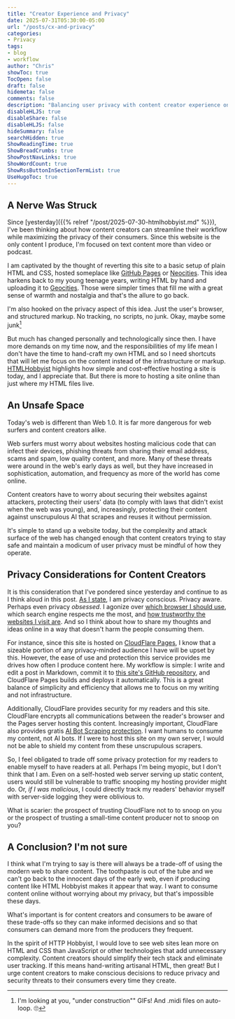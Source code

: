 ```yaml
---
title: "Creator Experience and Privacy"
date: 2025-07-31T05:30:00-05:00
url: "/posts/cx-and-privacy"
categories:
- Privacy
tags:
- blog
- workflow
author: "Chris"
showToc: true
TocOpen: false
draft: false
hidemeta: false
comments: false
description: "Balancing user privacy with content creator experience on the modern web is a worthy challenge."
disableHLJS: true 
disableShare: false
disableHLJS: false
hideSummary: false
searchHidden: true
ShowReadingTime: true
ShowBreadCrumbs: true
ShowPostNavLinks: true
ShowWordCount: true
ShowRssButtonInSectionTermList: true
UseHugoToc: true
---
```

## A Nerve Was Struck

Since [yesterday]({{% relref "/post/2025-07-30-htmlhobbyist.md" %}}), I've been
thinking about how content creators can streamline their workflow while
maximizing the privacy of their consumers. Since this website is the only
content I produce, I'm focused on text content more than video or podcast.

I am captivated by the thought of reverting this site to a basic setup of plain
HTML and CSS, hosted someplace like [GitHub Pages](https://pages.github.com/) or
[Neocities](https://neocities.org/). This idea harkens back to my young teenage
years, writing HTML by hand and uploading it to
[Geocities](https://en.wikipedia.org/wiki/GeoCities). Those were simpler times
that fill me with a great sense of warmth and nostalgia and that's the allure to
go back.

I'm also hooked on the privacy aspect of this idea. Just the user's
browser, and structured markup. No tracking, no scripts, no junk. Okay, maybe
some junk[^1]

But much has changed personally and technologically since then. I have more
demands on my time now, and the responsibilities of my life mean I don't have
the time to hand-craft my own HTML and so I need shortcuts that
will let me focus on the content instead of the infrastructure or markup.
[HTMLHobbyist](https://htmlhobbyist.com/) highlights how simple and
cost-effective hosting a site is today, and I appreciate that. But there is more
to hosting a site online than just where my HTML files live.

## An Unsafe Space

Today's web is different than Web 1.0. It is far more dangerous for web surfers
and content creators alike.

Web surfers must worry about websites hosting malicious code that can infect their
devices, phishing threats from sharing their email address, scams and spam, low
quality content, and more. Many of these threats were around in the web's early
days as well, but they have increased in sophistication, automation, and
frequency as more of the world has come online.

Content creators have to worry about securing their websites against attackers,
protecting their users' data (to comply with laws that didn't exist when the web
was young), and, increasingly, protecting their content against unscrupulous AI
that scrapes and reuses it without permission.

It's simple to stand up a website today, but the complexity and attack surface of
the web has changed enough that content creators trying to stay safe and
maintain a modicum of user privacy must be mindful of how they operate.

## Privacy Considerations for Content Creators

It is this consideration that I've pondered since yesterday and continue to as I
think aloud in this post. [As I state](https://www.chrislockard.net/privacy/),
I am privacy conscious. Privacy aware. Perhaps even privacy *obsessed*. I
agonize over [which browser I should
use](https://www.chrislockard.net/posts/fingerprinting-privacy-brave-vs-firefox/),
which search engine respects me the most, and [how trustworthy the websites I
visit are](https://www.chrislockard.net/posts/blacklight-privacy-tool/). And so
I think about how to share my thoughts and ideas online in a way that doesn't
harm the people consuming them.

For instance, since this site is hosted on [CloudFlare
Pages](https://pages.cloudflare.com/), I know that a sizeable portion of any
privacy-minded audience I have will be upset by this.  However, the ease of use
and protection this service provides me drives how often I
produce content here. My workflow is simple: I write and edit a post in
Markdown, commit it to [this site's GitHub
repository](https://github.com/chrislockard/chrislockard.net), and CloudFlare
Pages builds and deploys it automatically. This is a great balance of simplicity
and efficiency that allows me to focus on my writing and not infrastructure.

Additionally, CloudFlare provides security for my readers and this site.
CloudFlare encrypts all communications between the reader's browser and the
Pages server hosting this content. Increasingly important, CloudFlare also
provides gratis [AI Bot Scraping
protection](https://developers.cloudflare.com/bots/concepts/bot/#ai-bots). I
want humans to consume my content, not AI bots. If I were to host this site on
my own server, I would not be able to shield my content from these unscrupulous
scrapers.

So, I feel obligated to trade off some privacy protection for my readers to
enable myself to have readers at all. Perhaps I'm being myopic, but I don't
think that I am. Even on a self-hosted web server serving up static content,
users would still be vulnerable to traffic snooping my hosting provider might
do. Or, *if I was malicious*, I could directly track my readers' behavior myself
with server-side logging they were oblivious to.

What is scarier: the prospect of trusting CloudFlare not to to snoop on you or
the prospect of trusting a small-time content producer not to snoop on you?  

## A Conclusion? I'm not sure

I think what I'm trying to say is there will always be a trade-off of using
the modern web to share content. The toothpaste is out of the tube and we can't
go back to the innocent days of the early web, even if producing content like
HTML Hobbyist makes it appear that way. I want to consume content online without
worrying about my privacy, but that's impossible these days.

What's important is for content creators and consumers to be aware of these
trade-offs so they can make informed decisions and so that consumers can demand
more from the producers they frequent.

In the spirit of HTTP Hobbyist, I would love to see web sites lean more on HTML
and CSS than JavaScript or other technologies that add unnecessary complexity.
Content creators should simplify their tech stack and eliminate user tracking.
If this means hand-writing artisanal HTML, then great! But I urge content
creators to make conscious decisions to reduce privacy and security threats
to their consumers every time they create.

[^1]: I'm looking at you, "under construction"" GIFs! And .midi files on auto-loop. 🙄
